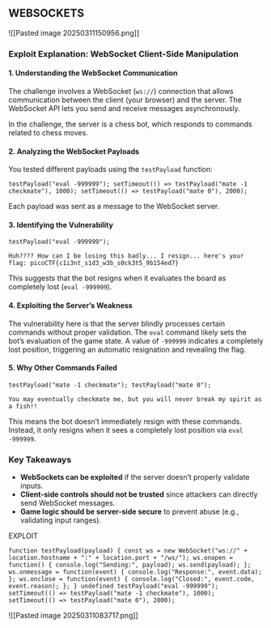 
## WEBSOCKETS
![[Pasted image 20250311150956.png]] 

### **Exploit Explanation: WebSocket Client-Side Manipulation**

#### **1. Understanding the WebSocket Communication**

The challenge involves a WebSocket (`ws://`) connection that allows communication between the client (your browser) and the server. The WebSocket API lets you send and receive messages asynchronously.

In the challenge, the server is a chess bot, which responds to commands related to chess moves.

#### **2. Analyzing the WebSocket Payloads**

You tested different payloads using the `testPayload` function:

`testPayload("eval -999999"); setTimeout(() => testPayload("mate -1 checkmate"), 1000); setTimeout(() => testPayload("mate 0"), 2000);`

Each payload was sent as a message to the WebSocket server.

#### **3. Identifying the Vulnerability**

`testPayload("eval -999999");`


`Huh???? How can I be losing this badly... I resign... here's your flag: picoCTF{c1i3nt_s1d3_w3b_s0ck3t5_9b154ed7}`

This suggests that the bot resigns when it evaluates the board as completely lost (`eval -999999`).

#### **4. Exploiting the Server’s Weakness**

The vulnerability here is that the server blindly processes certain commands without proper validation. The `eval` command likely sets the bot’s evaluation of the game state. A value of `-999999` indicates a completely lost position, triggering an automatic resignation and revealing the flag.

#### **5. Why Other Commands Failed**


`testPayload("mate -1 checkmate"); testPayload("mate 0");`

`You may eventually checkmate me, but you will never break my spirit as a fish!!`

This means the bot doesn’t immediately resign with these commands. Instead, it only resigns when it sees a completely lost position via `eval -999999`.

### **Key Takeaways**

- **WebSockets can be exploited** if the server doesn’t properly validate inputs.
- **Client-side controls should not be trusted** since attackers can directly send WebSocket messages.
- **Game logic should be server-side secure** to prevent abuse (e.g., validating input ranges).



EXPLOIT
```
function testPayload(payload) { const ws = new WebSocket("ws://" + location.hostname + ":" + location.port + "/ws/"); ws.onopen = function() { console.log("Sending:", payload); ws.send(payload); }; ws.onmessage = function(event) { console.log("Response:", event.data); }; ws.onclose = function(event) { console.log("Closed:", event.code, event.reason); }; } undefined testPayload("eval -999999"); setTimeout(() => testPayload("mate -1 checkmate"), 1000); setTimeout(() => testPayload("mate 0"), 2000);
```


![[Pasted image 20250311083717.png]]




